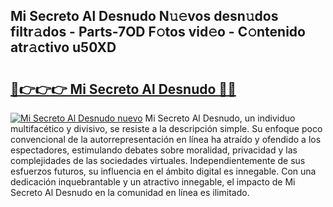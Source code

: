 ## Mi Secreto Al Desnudo N𝚞𝚎vos desn𝚞dos filtr𝚊dos - Parts-7OD F𝚘tos vid𝚎o - C𝚘ntenido atr𝚊ctivo u50XD

# <h2><a href="http://mb1dkb.tromn.icu/?c=Mi+Secreto+Al+Desnudo">🔗👉👉👉 Mi Secreto Al Desnudo 🔗🔗</a></h2>

[![Mi Secreto Al Desnudo nuevo](https://i.imgur.com/pEAQMta.gif)](http://mb1dkb.tromn.icu/?c=Mi+Secreto+Al+Desnudo)
Mi Secreto Al Desnudo, un individuo multifacético y divisivo, se resiste a la descripción simple. Su enfoque poco convencional de la autorrepresentación en línea ha atraído y ofendido a los espectadores, estimulando debates sobre moralidad, privacidad y las complejidades de las sociedades virtuales. Independientemente de sus esfuerzos futuros, su influencia en el ámbito digital es innegable. Con una dedicación inquebrantable y un atractivo innegable, el impacto de Mi Secreto Al Desnudo en la comunidad en línea es ilimitado.

